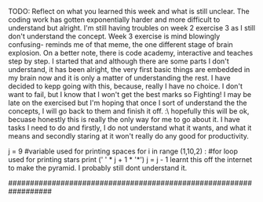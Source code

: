 TODO: Reflect on what you learned this week and what is still unclear.
The coding work has gotten exponentially harder and more difficult to understand but alright. I'm still having troubles on week 2 exercise 3 as I still don't understand the concept. Week 3 exercise is mind blowingly confusing- reminds me of that meme, the one different stage of brain explosion. On a better note, there is code academy, interactive and teaches step by step. I started that and although there are some parts I don't understand, it has been alright, the very first basic things are embedded in my brain now and it is only a matter of understanding the rest. I have decided to kepp going with this, because, really I have no choice. I don't want to fail, but I know that I won't get the best marks so Fighting! I may be late on the exercised but I'm hoping that once I sort of understand the the concepts, I will go back to them and finish it off. :\ hopefully this will be ok, becuase honestly this is really the only way for me to go about it. I have tasks I need to do and firstly, I do not understand what it wants, and what it means and secondly staring at it won't really do any good for productivity. 

j = 9 #variable used for printing spaces
for i in range (1,10,2) : #for loop used for printing stars
        print (' ' * j + 1 * '*')
        j = j - 1
learnt this off the internet to make the pyramid. I probably still dont understand it. 

##################################################################
